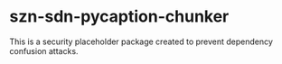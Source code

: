 # szn-sdn-pycaption-chunker

This is a security placeholder package created to prevent dependency confusion attacks.